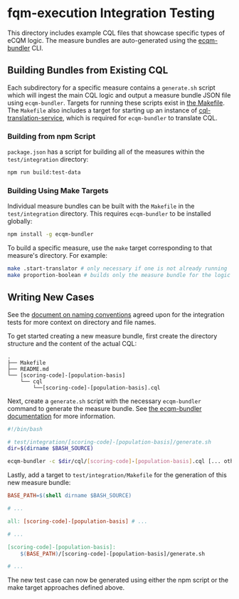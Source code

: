 # fqm-execution Integration Testing

This directory includes example CQL files that showcase specific types of eCQM logic. The measure bundles are auto-generated using the [ecqm-bundler](https://github.com/mgramigna/ecqm-bundler) CLI.

## Building Bundles from Existing CQL

Each subdirectory for a specific measure contains a `generate.sh` script which will ingest the main CQL logic and output a measure bundle JSON file using `ecqm-bundler`. Targets for running these scripts exist in [the Makefile](https://github.com/projecttacoma/fqm-execution/tree/master/test/integration/Makefile).
The `Makefile` also includes a target for starting up an instance of [cql-translation-service](https://github.com/cqframework/cql-translation-service), which is required for `ecqm-bundler` to translate CQL.

### Building from npm Script

`package.json` has a script for building all of the measures within the `test/integration` directory:

```bash
npm run build:test-data
```

### Building Using Make Targets

Individual measure bundles can be built with the `Makefile` in the `test/integration` directory. This requires `ecqm-bundler` to be installed globally:

```bash
npm install -g ecqm-bundler
```

To build a specific measure, use the `make` target corresponding to that measure's directory. For example:

```bash
make .start-translator # only necessary if one is not already running
make proportion-boolean # builds only the measure bundle for the logic in the proportion-boolean/ directory
```

## Writing New Cases

See the [document on naming conventions](https://gist.github.com/mgramigna/574b680fa13932254d5ce1513164d6ae) agreed upon for the integration tests for more context on directory and file names.

To get started creating a new measure bundle, first create the directory structure and the content of the actual CQL:

```
.
├── Makefile
├── README.md
└── [scoring-code]-[population-basis]
    └── cql
        └──[scoring-code]-[population-basis].cql
```

Next, create a `generate.sh` script with the necessary `ecqm-bundler` command to generate the measure bundle. See [the ecqm-bundler documentation](https://github.com/mgramigna/ecqm-bundler#usage) for more information.

```bash
#!/bin/bash

# test/integration/[scoring-code]-[population-basis]/generate.sh
dir=$(dirname $BASH_SOURCE)

ecqm-bundler -c $dir/cql/[scoring-code]-[population-basis].cql [... other options ...]
```

Lastly, add a target to `test/integration/Makefile` for the generation of this new measure bundle:

```makefile
BASE_PATH=$(shell dirname $BASH_SOURCE)

# ...

all: [scoring-code]-[population-basis] # ...

# ...

[scoring-code]-[population-basis]:
    $(BASE_PATH)/[scoring-code]-[population-basis]/generate.sh

# ...
```

The new test case can now be generated using either the npm script or the make target approaches defined above.

